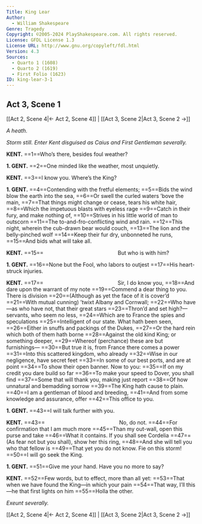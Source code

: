 ```yaml
---
Title: King Lear
Author: 
  - William Shakespeare
Genre: Tragedy
Copyright: ©2005-2024 PlayShakespeare.com. All rights reserved.
License: GFDL License 1.3
License URL: http://www.gnu.org/copyleft/fdl.html
Version: 4.3
Sources:
  - Quarto 1 (1608)
  - Quarto 2 (1619)
  - First Folio (1623)
ID: king-lear-3-1
---
```


## Act 3, Scene 1
[[Act 2, Scene 4|← Act 2, Scene 4]] | [[Act 3, Scene 2|Act 3, Scene 2 →]]

*A heath.*

*Storm still. Enter Kent disguised as Caius and First Gentleman severally.*

**KENT.**
==1==Who’s there, besides foul weather?

**1. GENT.**
==2==One minded like the weather, most unquietly.

**KENT.**
==3==I know you. Where’s the King?

**1. GENT.**
==4==Contending with the fretful elements;
==5==Bids the wind blow the earth into the sea,
==6==Or swell the curled waters ’bove the main,
==7==That things might change or cease, tears his white hair,
==8==Which the impetuous blasts with eyeless rage
==9==Catch in their fury, and make nothing of,
==10==Strives in his little world of man to outscorn
==11==The to-and-fro-conflicting wind and rain.
==12==This night, wherein the cub-drawn bear would couch,
==13==The lion and the belly-pinched wolf
==14==Keep their fur dry, unbonneted he runs,
==15==And bids what will take all.

**KENT.**
==15==              But who is with him?

**1. GENT.**
==16==None but the Fool, who labors to outjest
==17==His heart-struck injuries.

**KENT.**
==17==              Sir, I do know you,
==18==And dare upon the warrant of my note
==19==Commend a dear thing to you. There is division
==20==(Although as yet the face of it is cover’d
==21==With mutual cunning) ’twixt Albany and Cornwall;
==22==Who have—as who have not, that their great stars
==23==Thron’d and set high?—servants, who seem no less,
==24==Which are to France the spies and speculations
==25==Intelligent of our state. What hath been seen,
==26==Either in snuffs and packings of the Dukes,
==27==Or the hard rein which both of them hath borne
==28==Against the old kind King; or something deeper,
==29==Whereof (perchance) these are but furnishings⁠—
==30==But true it is, from France there comes a power
==31==Into this scattered kingdom, who already
==32==Wise in our negligence, have secret feet
==33==In some of our best ports, and are at point
==34==To show their open banner. Now to you:
==35==If on my credit you dare build so far
==36==To make your speed to Dover, you shall find
==37==Some that will thank you, making just report
==38==Of how unnatural and bemadding sorrow
==39==The King hath cause to plain.
==40==I am a gentleman of blood and breeding,
==41==And from some knowledge and assurance, offer
==42==This office to you.

**1. GENT.**
==43==I will talk further with you.

**KENT.**
==43==              No, do not.
==44==For confirmation that I am much more
==45==Than my out-wall, open this purse and take
==46==What it contains. If you shall see Cordelia
==47==(As fear not but you shall), show her this ring,
==48==And she will tell you who that fellow is
==49==That yet you do not know. Fie on this storm!
==50==I will go seek the King.

**1. GENT.**
==51==Give me your hand. Have you no more to say?

**KENT.**
==52==Few words, but to effect, more than all yet:
==53==That when we have found the King—in which your pain
==54==That way, I’ll this—he that first lights on him
==55==Holla the other.

*Exeunt severally.*

[[Act 2, Scene 4|← Act 2, Scene 4]] | [[Act 3, Scene 2|Act 3, Scene 2 →]]